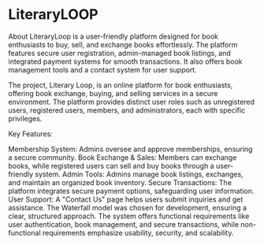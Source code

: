 # LiteraryLOOP
About LiteraryLoop is a user-friendly platform designed for book enthusiasts to buy, sell, and exchange books effortlessly. The platform features secure user registration, admin-managed book listings, and integrated payment systems for smooth transactions. It also offers book management tools and a contact system for user support.  


The project, Literary Loop, is an online platform for book enthusiasts, offering book exchange, buying, and selling services in a secure environment. The platform provides distinct user roles such as unregistered users, registered users, members, and administrators, each with specific privileges.

Key Features:

Membership System: Admins oversee and approve memberships, ensuring a secure community. Book Exchange & Sales: Members can exchange books, while registered users can sell and buy books through a user-friendly system. Admin Tools: Admins manage book listings, exchanges, and maintain an organized book inventory. Secure Transactions: The platform integrates secure payment options, safeguarding user information. User Support: A "Contact Us" page helps users submit inquiries and get assistance. The Waterfall model was chosen for development, ensuring a clear, structured approach. The system offers functional requirements like user authentication, book management, and secure transactions, while non-functional requirements emphasize usability, security, and scalability.

